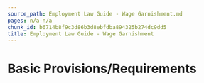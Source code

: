 ```yaml
---
source_path: Employment Law Guide - Wage Garnishment.md
pages: n/a-n/a
chunk_id: b6714b8f9c3d86b3d8ebfdba894325b274dc9dd5
title: Employment Law Guide - Wage Garnishment
---
```

# Basic Provisions/Requirements
